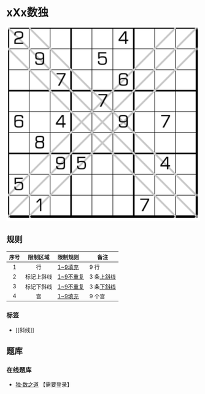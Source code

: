 # xXx数独

![题](../../../../images/sudoku/xXx数独.png)

## 规则

| 序号  | 限制区域  | 限制规则     | 备注       |
|:---:|:-----:|:---------|----------|
|  1  |   行   | [1~9填充]  | 9 行      |
|  2  | 标记上斜线 | [1~9不重复] | 3 条[上斜线] |
|  3  | 标记下斜线 | [1~9不重复] | 3 条[下斜线] |
|  4  |   宫   | [1~9填充]  | 9 个宫     |

### 标签

- [[斜线]]

## 题库

### 在线题库

- [独·数之道](http://www.sudokufans.org.cn/lx/game.index.php?type=x6) 【需要登录】

[1~9填充]: ../../../../rules.md#1to9填充

[1~9不重复]: ../../../../rules.md#1to9不重复

[上斜线]: ../../../../rules.md#上斜线

[下斜线]: ../../../../rules.md#下斜线
